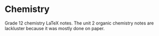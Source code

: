 # Chemistry
Grade 12 chemistry LaTeX notes.
The unit 2 organic chemistry notes are lackluster because it was mostly done on paper.
